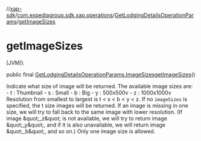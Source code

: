 //[xap-sdk](../../../index.md)/[com.expediagroup.sdk.xap.operations](../index.md)/[GetLodgingDetailsOperationParams](index.md)/[getImageSizes](get-image-sizes.md)

# getImageSizes

[JVM]\

public final [GetLodgingDetailsOperationParams.ImageSizes](-image-sizes/index.md)[getImageSizes](get-image-sizes.md)()

Indicate what size of image will be returned.  The available image sizes are: - t : Thumbnail - s : Small - b : Big - y : 500x500v - z : 1000x1000v  Resolution from smallest to largest is t < s < b < y < z.  If no `imageSizes` is specified, the t size images will be returned.  If an image is missing in one size, we will try to fall back to the same image with lower resolution.  (If image \&quot;_z\&quot; is not available, we will try to return image \&quot;_y\&quot;, and if it is also unavailable, we will return image \&quot;_b\&quot;, and so on.)  Only one image size is allowed.
